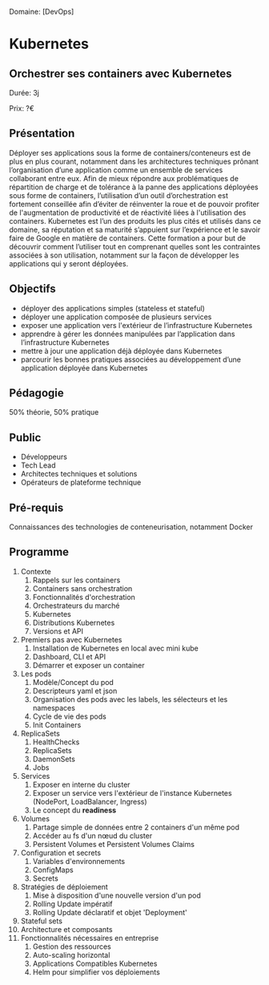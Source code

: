 Domaine: [DevOps]

# Kubernetes

## Orchestrer ses containers avec Kubernetes

Durée: 3j

Prix: ?€

## Présentation

Déployer ses applications sous la forme de containers/conteneurs est de plus en plus courant, notamment dans les architectures techniques prônant l’organisation d’une application comme un ensemble de services collaborant entre eux.
Afin de mieux répondre aux problématiques de répartition de charge et de tolérance à la panne des applications déployées sous forme de containers, l’utilisation d’un outil d’orchestration est fortement conseillée afin d’éviter de réinventer la roue et de pouvoir profiter de l'augmentation de productivité et de réactivité liées à l'utilisation des containers.
Kubernetes est l’un des produits les plus cités et utilisés dans ce domaine, sa réputation et sa maturité s’appuient sur l’expérience et le savoir faire de Google en matière de containers. Cette formation a pour but de découvrir comment l’utiliser tout en comprenant quelles sont les contraintes associées à son utilisation, notamment sur la façon de développer les applications qui y seront déployées.

## Objectifs

* déployer des applications simples (stateless et stateful)
* déployer une application composée de plusieurs services
* exposer une application vers l'extérieur de l’infrastructure Kubernetes
* apprendre à gérer les données manipulées par l’application dans l’infrastructure Kubernetes
* mettre à jour une application déjà déployée dans Kubernetes
* parcourir les bonnes pratiques associées au développement d’une application déployée dans Kubernetes

## Pédagogie

50% théorie, 50% pratique

## Public

* Développeurs
* Tech Lead
* Architectes techniques et solutions
* Opérateurs de plateforme technique

## Pré-requis

Connaissances des technologies de conteneurisation, notamment Docker

## Programme

1. Contexte
   1. Rappels sur les containers
   1. Containers sans orchestration
   1. Fonctionnalités d'orchestration
   1. Orchestrateurs du marché
   1. Kubernetes
   1. Distributions Kubernetes
   1. Versions et API
1. Premiers pas avec Kubernetes
   1. Installation de Kubernetes en local avec mini kube
   1. Dashboard, CLI et API
   1. Démarrer et exposer un container
1. Les pods
   1. Modèle/Concept du pod
   1. Descripteurs yaml et json
   1. Organisation des pods avec les labels, les sélecteurs et les namespaces
   1. Cycle de vie des pods
   1. Init Containers
1. ReplicaSets
   1. HealthChecks
   1. ReplicaSets
   1. DaemonSets
   1. Jobs
1. Services
   1. Exposer en interne du cluster
   1. Exposer un service vers l'extérieur de l'instance Kubernetes (NodePort, LoadBalancer, Ingress)
   1. Le concept du __readiness__
1. Volumes
   1. Partage simple de données entre 2 containers d'un même pod
   1. Accéder au fs d'un nœud du cluster
   1. Persistent Volumes et Persistent Volumes Claims
1. Configuration et secrets
   1. Variables d'environnements
   1. ConfigMaps
   1. Secrets
1. Stratégies de déploiement
   1. Mise à disposition d'une nouvelle version d'un pod
   1. Rolling Update impératif
   1. Rolling Update déclaratif et objet 'Deployment'
1. Stateful sets
1. Architecture et composants
1. Fonctionnalités nécessaires en entreprise
   1. Gestion des ressources
   1. Auto-scaling horizontal
   1. Applications Compatibles Kubernetes
   1. Helm pour simplifier vos déploiements
